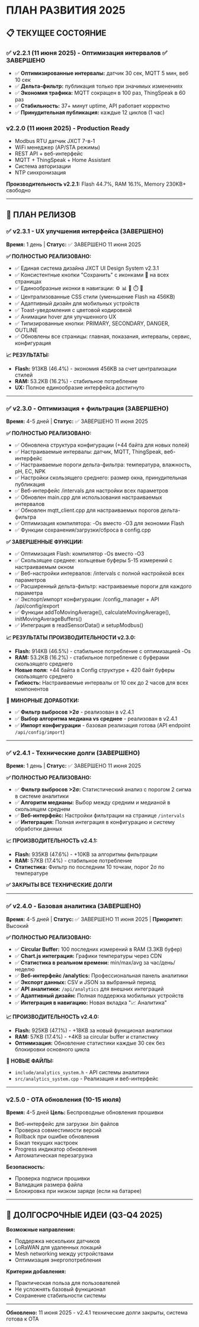 # ПЛАН РАЗВИТИЯ 2025

## 📋 ТЕКУЩЕЕ СОСТОЯНИЕ

### ✅ **v2.2.1** (11 июня 2025) - Оптимизация интервалов ✅ ЗАВЕРШЕНО
- ✅ **Оптимизированные интервалы:** датчик 30 сек, MQTT 5 мин, веб 10 сек
- ✅ **Дельта-фильтр:** публикация только при значимых изменениях
- ✅ **Экономия трафика:** MQTT сокращен в 100 раз, ThingSpeak в 60 раз
- ✅ **Стабильность:** 37+ минут uptime, API работает корректно
- ✅ **Принудительная публикация:** каждые 12 циклов (1 час)

### **v2.2.0** (11 июня 2025) - Production Ready  
- Modbus RTU датчик JXCT 7-в-1
- WiFi менеджер (AP/STA режимы)  
- REST API + веб-интерфейс
- MQTT + ThingSpeak + Home Assistant
- Система авторизации
- NTP синхронизация

**Производительность v2.2.1:** Flash 44.7%, RAM 16.1%, Memory 230KB+ свободно

---

## 🚀 ПЛАН РЕЛИЗОВ

### ✅ **v2.3.1 - UX улучшения интерфейса (ЗАВЕРШЕНО)**
**Время:** 1 день | **Статус:** ✅ ЗАВЕРШЕНО 11 июня 2025

**✅ ПОЛНОСТЬЮ РЕАЛИЗОВАНО:**
- ✅ Единая система дизайна JXCT UI Design System v2.3.1
- ✅ Консистентные кнопки "Сохранить" с иконками 💾 на всех страницах  
- ✅ Единообразные иконки в навигации: ⚙️ 📊 📁 ⏱️ 🔧
- ✅ Централизованные CSS стили (уменьшение Flash на 456KB)
- ✅ Адаптивный дизайн для мобильных устройств
- ✅ Toast-уведомления с цветовой кодировкой
- ✅ Анимации hover для улучшенного UX
- ✅ Типизированные кнопки: PRIMARY, SECONDARY, DANGER, OUTLINE
- ✅ Обновлены все страницы: главная, показания, интервалы, сервис, конфигурация

**📈 РЕЗУЛЬТАТЫ:**
- **Flash:** 913KB (46.4%) - экономия 456KB за счет централизации стилей
- **RAM:** 53.2KB (16.2%) - стабильное потребление
- **UX:** Полное единообразие интерфейса достигнуто

---

### ✅ **v2.3.0 - Оптимизация + фильтрация (ЗАВЕРШЕНО)**  
**Время:** 4-5 дней | **Статус:** ✅ ЗАВЕРШЕНО 11 июня 2025

**✅ ПОЛНОСТЬЮ РЕАЛИЗОВАНО:**
- ✅ Обновлена структура конфигурации (+44 байта для новых полей)
- ✅ Настраиваемые интервалы: датчик, MQTT, ThingSpeak, веб-интерфейс
- ✅ Настраиваемые пороги дельта-фильтра: температура, влажность, pH, EC, NPK
- ✅ Настройки скользящего среднего: размер окна, принудительная публикация
- ✅ Веб-интерфейс /intervals для настройки всех параметров
- ✅ Обновлен main.cpp для использования настраиваемых интервалов
- ✅ Обновлен mqtt_client.cpp для настраиваемых порогов дельта-фильтра
- ✅ Оптимизация компилятора: -Os вместо -O3 для экономии Flash
- ✅ Функции сохранения/загрузки/сброса в config.cpp

**✅ ЗАВЕРШЕННЫЕ ФУНКЦИИ:**
- ✅ Оптимизация Flash: компилятор -Os вместо -O3
- ✅ Скользящее среднее: кольцевые буферы 5-15 измерений с настраиваемым окном
- ✅ Веб-настройки интервалов: /intervals с полной настройкой всех параметров  
- ✅ Расширенный дельта-фильтр: настраиваемые пороги для каждого параметра
- ✅ Экспорт/импорт конфигурации: /config_manager + API /api/config/export
- ✅ Функции addToMovingAverage(), calculateMovingAverage(), initMovingAverageBuffers()
- ✅ Интеграция в readSensorData() и setupModbus()

**📈 РЕЗУЛЬТАТЫ ПРОИЗВОДИТЕЛЬНОСТИ v2.3.0:**
- **Flash:** 914KB (46.5%) - стабильное потребление с оптимизацией -Os
- **RAM:** 53.2KB (16.2%) - стабильное потребление с буферами скользящего среднего
- **Новые поля:** +44 байта в Config структуре + 420 байт буферы скользящего среднего
- **Гибкость:** Настраиваемые интервалы от 10 сек до 2 часов для всех компонентов

**🔄 МИНОРНЫЕ ДОРАБОТКИ:**
- ✅ **Фильтр выбросов >2σ** - реализован в v2.4.1
- ✅ **Выбор алгоритма медиана vs среднее** - реализован в v2.4.1  
- ✅ **Импорт конфигурации** - базовая реализация готова (API endpoint `/api/config/import`)

---

### ✅ **v2.4.1 - Технические долги (ЗАВЕРШЕНО)**
**Время:** 1 день | **Статус:** ✅ ЗАВЕРШЕНО 11 июня 2025

**✅ ПОЛНОСТЬЮ РЕАЛИЗОВАНО:**
- ✅ **Фильтр выбросов >2σ:** Статистический анализ с порогом 2 сигма в системе аналитики
- ✅ **Алгоритм медианы:** Выбор между средним и медианой в скользящем среднем
- ✅ **Веб-интерфейс:** Настройки фильтрации на странице `/intervals` 
- ✅ **Интеграция:** Полная интеграция в конфигурацию и систему обработки данных

**📈 ПРОИЗВОДИТЕЛЬНОСТЬ v2.4.1:**
- **Flash:** 935KB (47.6%) - +10KB за алгоритмы фильтрации
- **RAM:** 57KB (17.4%) - стабильное потребление
- **Статистика:** Фильтр по последним 10 точкам, порог 2σ по температуре

**✅ ЗАКРЫТЫ ВСЕ ТЕХНИЧЕСКИЕ ДОЛГИ**

---

### ✅ **v2.4.0 - Базовая аналитика (ЗАВЕРШЕНО)**
**Время:** 4-5 дней | **Статус:** ✅ ЗАВЕРШЕНО 11 июня 2025 | **Приоритет:** Высокий

**✅ ПОЛНОСТЬЮ РЕАЛИЗОВАНО:**
- ✅ **Circular Buffer:** 100 последних измерений в RAM (3.3KB буфер)
- ✅ **Chart.js интеграция:** Графики температуры через CDN
- ✅ **Статистика в реальном времени:** min/max/avg за час/день/неделю
- ✅ **Веб-интерфейс /analytics:** Профессиональная панель аналитики
- ✅ **Экспорт данных:** CSV и JSON за выбранный период
- ✅ **API аналитики:** `/api/analytics` для внешних интеграций
- ✅ **Адаптивный дизайн:** Полная поддержка мобильных устройств
- ✅ **Интеграция в навигацию:** Новая вкладка "📈 Аналитика"

**📈 ПРОИЗВОДИТЕЛЬНОСТЬ v2.4.0:**
- **Flash:** 925KB (47.1%) - +18KB за новый функционал аналитики
- **RAM:** 57KB (17.4%) - +4KB за circular buffer и статистику
- **Оптимизация:** Обновление статистики каждые 30 сек без блокировки основного цикла

**📁 НОВЫЕ ФАЙЛЫ:**
- `include/analytics_system.h` - API системы аналитики
- `src/analytics_system.cpp` - Реализация и веб-интерфейс

---

### v2.5.0 - OTA обновления (10-15 июля)
**Время:** 4-5 дней
**Цель:** Беспроводные обновления прошивки

- Веб-интерфейс для загрузки .bin файлов
- Проверка совместимости версий
- Rollback при ошибке обновления
- Бэкап текущих настроек
- Progress индикатор обновления
- Автоматическая перезагрузка

**Безопасность:**
- Проверка подписи прошивки
- Валидация размера файла
- Блокировка при низком заряде (если на батарее)

---

## 🎯 ДОЛГОСРОЧНЫЕ ИДЕИ (Q3-Q4 2025)

**Возможные направления:**
- Поддержка нескольких датчиков
- LoRaWAN для удаленных локаций
- Mesh networking между устройствами
- Оптимизация энергопотребления

**Критерии добавления:**
- Практическая польза для пользователей
- Не усложнять базовый функционал
- Сохранение стабильности системы

---

**Обновлено:** 11 июня 2025 - v2.4.1 технические долги закрыты, система готова к OTA 